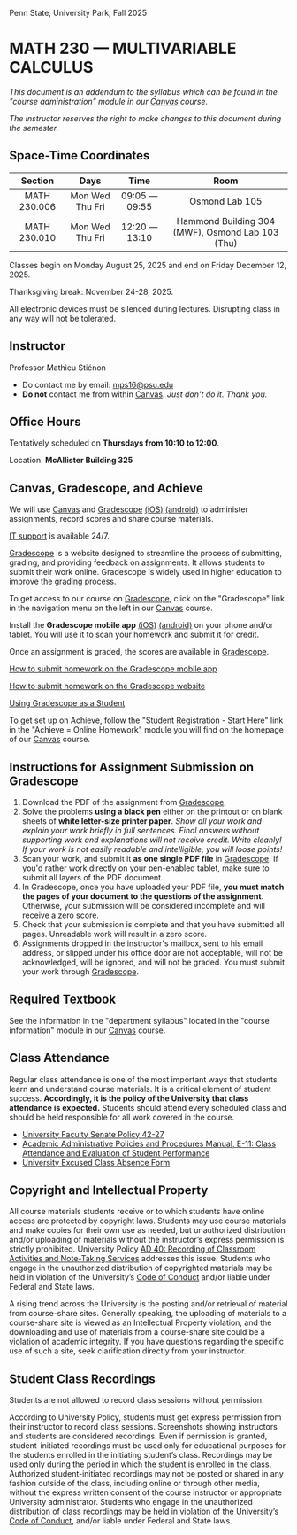 Penn State, University Park, Fall 2025

# MATH 230 — MULTIVARIABLE CALCULUS

*This document is an addendum to the syllabus which can be found in the "course administration" module in our [Canvas](https://canvas.psu.edu) course.*

*The instructor reserves the right to make changes to this document during the semester.*

## Space-Time Coordinates

| Section | Days | Time | Room |
| :----: | :--: | :--: | :--: |
| MATH 230.006 | Mon Wed Thu Fri | 09:05 — 09:55 | Osmond Lab 105 |
| MATH 230.010 | Mon Wed Thu Fri | 12:20 — 13:10 | Hammond Building 304 (MWF), Osmond Lab 103 (Thu) |

Classes begin on Monday August 25, 2025
and end on Friday December 12, 2025.

Thanksgiving break: November 24-28, 2025.

All electronic devices must be silenced during lectures.
Disrupting class in any way will not be tolerated.

## Instructor

Professor Mathieu Stiénon

  - Do contact me by email: [mps16@psu.edu](mailto:mps16@psu.edu)
  - **Do not** contact me from within [Canvas](https://canvas.psu.edu). *Just don't do it. Thank you.*

<!--
  - Worst way to contact me: [Canvas](https://canvas.psu.edu) inbox. *Just don't do it. Thank you.*
-->

## Office Hours

Tentatively scheduled on **Thursdays from 10:10 to 12:00**.

Location: **McAllister Building 325**

<!--

We will use [Zoom](https://zoom.psu.edu) in conjunction with a shared online whiteboard. You will find instructions and links for joining the [Zoom](https://zoom.psu.edu) meeting and the shared online whiteboard in the ‘Course Administration’ module in [Canvas](https://canvas.psu.edu). You must be logged into the [Zoom](https://zoom.psu.edu) app with your PSU credentials to be allowed into the meeting.

**Disrupting virtual office hours in any way will not be tolerated. Refusal to comply with University policies is a violation of the [Code of Conduct](https://studentaffairs.psu.edu/support-safety-conduct/student-conduct/code-conduct). Students may face disciplinary action for Code of Conduct violations.**

-->

<!--

## Tech Tools for Remote Collaborative Learning

### IT help is available 24/7

+ [Get support](https://it.psu.edu/get-support)
+ [PSU IT](https://it.psu.edu)

### Hardware, Internet Access, and Student Tech Loans

https://connecttotech.psu.edu/onlinelearning/

### Software

No-cost to you. Use your PSU email address and password to log in.

+ [Google Workspace](https://google.psu.edu/) (You might find Google's Meet, Chat, Drive, and Jamboard apps useful.)
+ [Microsoft Office365](https://office365.psu.edu) (You might find Microsoft's OneNote, OneDrive, Teams, and Whiteboard apps useful.)

-->

## Canvas, Gradescope, and Achieve

We will use [Canvas](https://canvas.psu.edu) and [Gradescope](https://www.gradescope.com) [(iOS)](https://apps.apple.com/us/app/gradescope/id1563280912) [(android)](https://play.google.com/store/apps/details?id=com.gradescope.student&gl=US) to administer assignments, record scores and share course materials.

[IT support](https://it.psu.edu/get-support) is available 24/7.

[Gradescope](https://www.gradescope.com) is a website designed to streamline the process of submitting, grading, and providing feedback on assignments. It allows students to submit their work online. Gradescope is widely used in higher education to improve the grading process.

To get access to our course on [Gradescope](https://www.gradescope.com), click on the "Gradescope" link in the navigation menu on the left in our [Canvas](https://canvas.psu.edu) course.

Install the **Gradescope mobile app** [(iOS)](https://apps.apple.com/us/app/gradescope/id1563280912) [(android)](https://play.google.com/store/apps/details?id=com.gradescope.student&hl=en_US) on your phone and/or tablet. You will use it to scan your homework and submit it for credit.

Once an assignment is graded, the scores are available in [Gradescope](https://www.gradescope.com).

[How to submit homework on the Gradescope mobile app](https://youtu.be/quBWbQ5opT0?feature=shared)

[How to submit homework on the Gradescope website](https://youtu.be/nksyA0s-Geo?feature=shared)

[Using Gradescope as a Student](https://guides.gradescope.com/hc/en-us/categories/21540043398413-Student-Center)

To get set up on Achieve, follow the "Student Registration - Start Here" link in the "Achieve = Online Homework"
module you will find on the homepage of our [Canvas](https://canvas.psu.edu) course.

## Instructions for Assignment Submission on Gradescope

1. Download the PDF of the assignment
from [Gradescope](https://www.gradescope.com).
2. Solve the problems **using a black pen** either on the printout or on blank sheets of **white letter-size printer paper**. *Show all your work and explain your work briefly in full sentences. Final answers without supporting work and explanations will not receive credit. Write cleanly! If your work is not easily readable and intelligible, you will loose points!*
3. Scan your work, and submit it **as one single PDF file** in [Gradescope](https://www.gradescope.com). If you'd rather work directly on your pen-enabled tablet, make sure to submit all layers of the PDF document.
4. In Gradescope, once you have uploaded your PDF file, **you must match the pages of your document to the questions of the assignment**. Otherwise, your submission will be considered incomplete and will receive a zero score.
5. Check that your submission is complete and that you have submitted all pages.
Unreadable work will result in a zero score.
6. Assignments dropped in the instructor's mailbox, sent to his email address, or slipped under his office door are not acceptable, will not be acknowledged, will be ignored, and will not be graded. You must submit your work through [Gradescope](https://www.gradescope.com).

## Required Textbook

See the information in the "department syllabus" located in the "course information" module in our [Canvas](https://canvas.psu.edu) course.

## Class Attendance

Regular class attendance is one of the most important ways that students learn and understand course materials. It is a critical element of student success. **Accordingly, it is the policy of the University that class attendance is expected.** Students should attend every scheduled class and should be held responsible for all work covered in the course.

- [University Faculty Senate Policy 42-27](https://senate.psu.edu/policies-and-rules-for-undergraduate-students/42-00-acquisition-of-credit/#42-27)
- [Academic Administrative Policies and Procedures Manual, E-11: Class Attendance and Evaluation of Student Performance](https://aappm.psu.edu/policy/e-11-class-attendance)
- [University Excused Class Absence Form](https://aappm.psu.edu/files/class_absence_v3.pdf)

## Copyright and Intellectual Property

All course materials students receive or to which students have online access are protected by copyright laws.
Students may use course materials and make copies for their own use as needed, but unauthorized distribution and/or uploading of materials without the instructor’s express permission is strictly prohibited.
University Policy [AD 40: Recording of Classroom Activities and Note-Taking Services](https://policy.psu.edu/policies/ad40) addresses this issue.
Students who engage in the unauthorized distribution of copyrighted materials may be held in violation of the University’s [Code of Conduct](https://studentaffairs.psu.edu/support-safety-conduct/student-conduct/code-conduct) and/or liable under Federal and State laws.

A rising trend across the University is the posting and/or retrieval of material from course-share sites.
Generally speaking, the uploading of materials to a course-share site is viewed as an Intellectual Property violation, and the downloading and use of materials from a course-share site could be a violation of academic integrity.
If you have questions regarding the specific use of such a site, seek clarification directly from your instructor.

## Student Class Recordings

Students are not allowed to record class sessions without permission.

According to University Policy, students must get express permission from their instructor
to record class sessions. Screenshots showing instructors and students are considered recordings.
Even if permission is granted, student-initiated recordings must be used only for educational purposes
for the students enrolled in the initiating student’s class.
Recordings may be used only during the period in which the student is enrolled in the class.
Authorized student-initiated recordings may not be posted or shared in any fashion outside of the class,
including online or through other media, without the express written consent of the course instructor
or appropriate University administrator. Students who engage in the unauthorized distribution
of class recordings may be held in violation of the University’s [Code of Conduct](https://studentaffairs.psu.edu/support-safety-conduct/student-conduct/code-conduct),
and/or liable under Federal and State laws.
